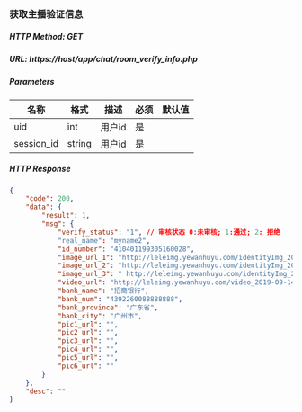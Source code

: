 ### 获取主播验证信息

##### HTTP Method: GET
##### URL: https://host/app/chat/room_verify_info.php


#####  Parameters
名称|格式|描述|必须|默认值
---|---|---|---|---
uid|int|用户id|是|
session_id|string|用户id|是|


##### HTTP Response
```json
{
    "code": 200,
    "data": {
        "result": 1,
        "msg": {
            "verify_status": "1", // 审核状态 0:未审核; 1:通过; 2: 拒绝
            "real_name": "myname2",
            "id_number": "410401199305160028",
            "image_url_1": "http://leleimg.yewanhuyu.com/identityImg_2019-09-14_images_0_1568468338486.jpg",
            "image_url_2": "http://leleimg.yewanhuyu.com/identityImg_2019-09-14_images_0_1568468408815.jpg",
            "image_url_3": " http://leleimg.yewanhuyu.com/identityImg_2019-09-14_images_0_1568468351450.jpg",
            "video_url": "http://leleimg.yewanhuyu.com/video_2019-09-14_video_0_1568468553680.mp4",
            "bank_name": "招商银行",
            "bank_num": "4392260088888888",
            "bank_province": "广东省",
            "bank_city": "广州市",
            "pic1_url": "",
            "pic2_url": "",
            "pic3_url": "",
            "pic4_url": "",
            "pic5_url": "",
            "pic6_url": ""
        }
    },
    "desc": ""
}
```